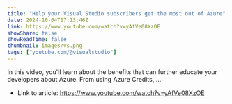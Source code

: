 ```yaml
---
title: "Help your Visual Studio subscribers get the most out of Azure"
date: 2024-10-04T17:13:46Z
link: https://www.youtube.com/watch?v=yAfVe08XzOE
showShare: false
showReadTime: false
thumbnail: images/vs.png
tags: ["youtube.com/@visualstudio"]
---
```

In this video, you'll learn about the benefits that can further educate your developers about Azure. From using Azure Credits, ...

- Link to article: https://www.youtube.com/watch?v=yAfVe08XzOE